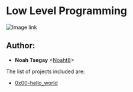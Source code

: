 # Low Level Programming

![Image link](https://icongr.am/devicon/c-original.svg?size=300&color=currentColor)


## Author:
* **Noah Tsegay** <[Noaht8](https://github.com/Noaht8)>

The list of projects included are:

* [0x00-hello_world](./0x00-hello_world)
